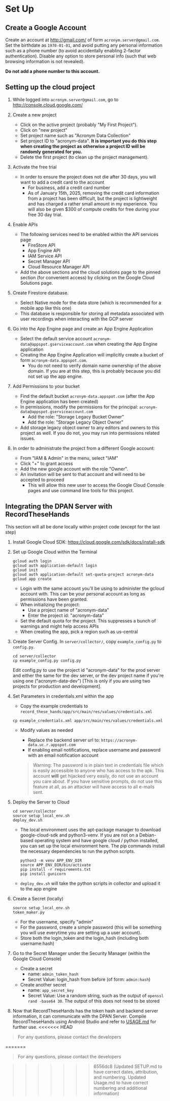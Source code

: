 # Set Up

## Create a Google Account

Create an account at http://gmail.com/ of form `acronym.server@gmail.com`. Set the birthdate as `1970-01-01`, and avoid putting
any personal information such as a phone number (to avoid accidentally enabling 2-factor authentication). Disable any option
to store personal info (such that web browsing information is not revealed).

**Do not add a phone number to this account.**

## Setting up the cloud project

1. While logged into `acronym.server@gmail.com`, go to http://console.cloud.google.com/
1. Create a new project
    - Click on the active project (probably "My First Project").
    - Click on "new project"
    - Set project name such as "Acronym Data Collection"
    - Set project ID to "acronym-data". **It is important you do this step when creating the project as otherwise a project ID will be randomly generated for you.**
    - Delete the first project (to clean up the project management).
1. Activate the free trial
    - In order to ensure the project does not die after 30 days, you will want to add a credit card to the account
        - For business, add a credit card number
        - As of January 15th, 2025, removing the credit card information from a project has been difficult, but the project is lightweight and has charged a rather small amount in my experience. You will also be given $300 of compute credits for
        free during your free 30 day trial.
1. Enable APIs
    - The following services need to be enabled within the API services page
        - FireStore API
        - App Engine API
        - IAM Service API
        - Secret Manager API
        - Cloud Resource Manager API
    - Add the above sections and the cloud solutions page to the pinned section (for convenient access) by clicking on the Google Cloud Solutions page.
1. Create Firestore database. 
    - Select Native mode for the data store (which is recommended for a mobile app like this one)
    - This database is responsible for storing all metadata associated with user recordings when interacting with the GCP server
1. Go into the App Engine page and create an App Engine Application
    - Select the default service account `acronym-data@appspot.gserviceaccount.com` when creating the App Engine application
    - Creating the App Engine Application will implicitly create a bucket of form `acronym-data.appspot.com`.
        - You do not need to verify domain name ownership of the above domain.  If you are at this step, this is probably because you did not set up the app engine.

1. Add Permissions to your bucket
    - Find the default bucket `acronym-data.appspot.com` (after the App Engine application has been created)
    - In permissions, modify the permissions for the principal: `acronym-data@appspot.gserviceaccount.com`
        - Add the role: "Storage Legacy Bucket Owner"
        - Add the role: "Storage Legacy Object Owner"
    - Add storage legacy object owner to any editors and owners to this project as well. If you do not, you may run into permissions related issues.

1. In order to administrate the project from a different Google account:
    - From "IAM & Admin" in the menu, select "IAM"
    - Click "+" to grant access
    - Add the new google account with the role "Owner". 
    - An invitation will be sent to that account and will need to be accepted to proceed
        - This will allow this new user to access the Google Cloud Console pages and use command line tools for this project.

## Integrating the DPAN Server with RecordTheseHands
This section will all be done locally within project code (except for the last step)

1. Install Google Cloud SDK: https://cloud.google.com/sdk/docs/install-sdk
1. Set up Google Cloud within the Terminal
    ```
    gcloud auth login 
    gcloud auth application-default login
    gcloud init
    gcloud auth application-default set-quota-project acronym-data
    gcloud app create
    ```
    - Login with the same account you'll be using to administer the gcloud account with. This can be your personal account as long as permissions have been granted.
    - When initializing the project:
        - Use a project name of "acronym-data"
        - Enter the project id: "acronym-data"
    - Set the default quota for the project. This suppresses a bunch of warnings and might help access APIs
    - When creating the app, pick a region such as us-central

1. Create Server Config. In `server/collector/`, copy `example_config.py` to `config.py`.
    ```
    cd server/collector
    cp example_config.py config.py
    ```
    Edit config.py to use the project id "acronym-data" for the prod server and either the same for the dev server, or the dev project name if you're using one ("acronym-data-dev") [This is only if you are using two projects for production and development].

1. Set Parameters in credentials.xml within the app
    - Copy the example credentials to `record_these_hands/app/src/main/res/values/credentials.xml`
    ```
    cp example_credentials.xml app/src/main/res/values/credentials.xml
    ```
    - Modify values as needed
        - Replace the backend server url to: `https://acronym-data.uc.r.appspot.com`
        - If enabling email notifications, replace username and password with an email notification account
        > Warning: The password is in plain text in credentials file which is easily accessible to anyone who has access to the apk.  This account **will** get hijacked very easily, do not use an account you care about. If you have sensitive prompts, do not use this feature at all, as an attacker will have access to all e-mails sent. 
        
        [//]: # (It should also be possible to use an app password/access token, which you should be able to generate in "manage account" -> "security" -> ??? but this feature has yet to be implemented)

1. Deploy the Server to Cloud 
    ```
    cd server/collector
    source setup_local_env.sh
    deploy_dev.sh
    ```
    - The local environment uses the apt-package manager to download google-cloud-sdk and python3-venv. If you are not on a Debian-based operating system and have google cloud / python installed, you can set up the local environment here. The pip commands install the necessary dependencies to run the python scripts.
        ```
        python3 -m venv APP_ENV_DIR
        source APP_ENV_DIR/bin/activate
        pip install -r requirements.txt
        pip install gunicorn
        ```
    - `deploy_dev.sh` will take the python scripts in collector and upload it to the app engine

1. Create a Secret (locally)
    ```
    source setup_local_env.sh 
    token_maker.py
    ```
    - For the username, specify "admin"
    - For the password, create a simple password (this will be something you will use everytime you are setting up a user account).
    - Store both the login_token and the login_hash (including both username:hash)

1. Go to the Secret Manager under the Security Manager (within the Google Cloud Console)
    - Create a secret
        - name: `admin_token_hash`
        - Secret Value: login_hash from before (of form: `admin:hash`)
    - Create another secret
        - name: `app_secret_key`
        - Secret Value: Use a random string, such as the output of `openssl rand -base64 30`. The output of this does not need to be stored

1. Now that RecordTheseHands has the token hash and backend server information, it can communicate with the DPAN Server. Compile RecordTheseHands using Android Studio and refer to [USAGE.md](USAGE.md) for further use.
<<<<<<< HEAD

> For any questions, please contact the developers





    
=======

> For any questions, please contact the developers

>>>>>>> 6556dc8 (Updated SETUP.md to have correct dates, attribution, and numbering. Updated Usage.md to have correct numbering and additional information)






